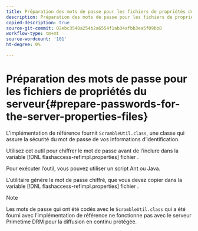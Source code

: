```yaml
---
title: Préparation des mots de passe pour les fichiers de propriétés du serveur
description: Préparation des mots de passe pour les fichiers de propriétés du serveur
copied-description: true
source-git-commit: 02ebc3548a254b2a6554f1ab34afbb3ea5f09bb8
workflow-type: tm+mt
source-wordcount: '101'
ht-degree: 0%

---
```


# Préparation des mots de passe pour les fichiers de propriétés du serveur{#prepare-passwords-for-the-server-properties-files}

L’implémentation de référence fournit `ScrambleUtil.class`, une classe qui assure la sécurité du mot de passe de vos informations d’identification.

Utilisez cet outil pour chiffrer le mot de passe avant de l’inclure dans la variable [!DNL flashaccess-refimpl.properties] fichier .

Pour exécuter l’outil, vous pouvez utiliser un script Ant ou Java.

L’utilitaire génère le mot de passe chiffré, que vous devez copier dans la variable [!DNL flashaccess-refimpl.properties] fichier .

>[!NOTE]
>
>Les mots de passe qui ont été codés avec le `ScrambleUtil.class` qui a été fourni avec l’implémentation de référence ne fonctionne pas avec le serveur Primetime DRM pour la diffusion en continu protégée.
